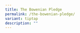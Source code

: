 ```yaml
---
title: The Bowenian Pledge
permalink: /the-bowenian-pledge/
variant: tiptap
description: ""
---
```


